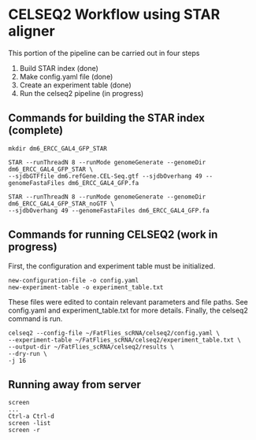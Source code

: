 # CELSEQ2 Workflow using STAR aligner
This portion of the pipeline can be carried out in four steps
1. Build STAR index (done)
2. Make config.yaml file (done)
3. Create an experiment table (done)
4. Run the celseq2 pipeline (in progress)

## Commands for building the STAR index (complete)
    mkdir dm6_ERCC_GAL4_GFP_STAR

    STAR --runThreadN 8 --runMode genomeGenerate --genomeDir dm6_ERCC_GAL4_GFP_STAR \
    --sjdbGTFfile dm6.refGene.CEL-Seq.gtf --sjdbOverhang 49 --genomeFastaFiles dm6_ERCC_GAL4_GFP.fa

    STAR --runThreadN 8 --runMode genomeGenerate --genomeDir dm6_ERCC_GAL4_GFP_STAR_noGTF \
    --sjdbOverhang 49 --genomeFastaFiles dm6_ERCC_GAL4_GFP.fa

## Commands for running CELSEQ2 (work in progress)
First, the configuration and experiment table must be initialized.

    new-configuration-file -o config.yaml
    new-experiment-table -o experiment_table.txt

These files were edited to contain relevant parameters and file paths. See config.yaml and experiment_table.txt for more details. Finally, the celseq2 command is run.

    celseq2 --config-file ~/FatFlies_scRNA/celseq2/config.yaml \
    --experiment-table ~/FatFlies_scRNA/celseq2/experiment_table.txt \
    --output-dir ~/FatFlies_scRNA/celseq2/results \
    --dry-run \
    -j 16

## Running away from server
    screen
    ...
    Ctrl-a Ctrl-d
    screen -list
    screen -r
